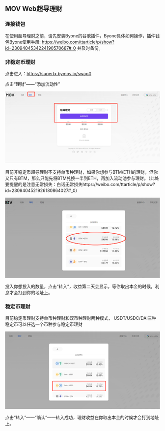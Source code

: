 ## MOV Web超导理财

### 连接钱包

在使用超导理财之前，请先安装Byone的谷歌插件，Byone具体如何操作，插件钱包Byone使用手册: https://weibo.com/ttarticle/p/show?id=2309404534224190570687#_0 并及时备份。

###  非稳定币理财

点击进入：https://supertx.bymov.io/swap#

点击“理财”——“添加流动性”

![](../images/web-supertx-liquidity1.png)

目前非稳定币超导理财不支持单币种理财，如果你想参与BTM/ETH的理财，但你又只有BTM，那么只能先将BTM兑换一半到ETH，再加入流动池参与理财。（此处要提醒的是注意无常损失：白话无常损失https://weibo.com/ttarticle/p/show?id=2309404521926180864027#_0）

![](../images/web-supertx-liquidity2.png)

投入你想投入的数量，点击“转入”，收益第二天会显示，等你取出本金的时候，利息才会打到你的地址上。

###  稳定币理财

目前稳定币理财支持单币种理财和双币种理财两种模式， USDT/USDC/DAI三种稳定币可以任选一个币种参与稳定币理财

![](../images/web-supertx-liquidity3.png)

点击“转入”——“确认”——转入成功，理财收益在你取出本金的时候才会打到地址上。

